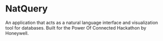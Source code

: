 # NatQuery
An application that acts as a natural language interface and visualization tool for databases. Built for the Power Of Connected Hackathon by Honeywell.
